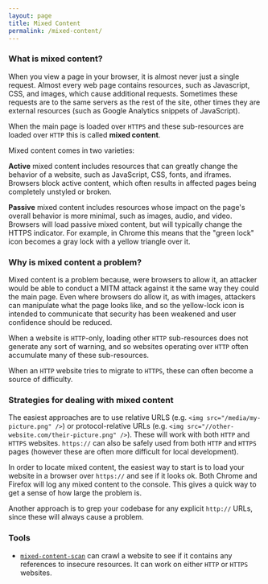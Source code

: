 ```yaml
---
layout: page
title: Mixed Content
permalink: /mixed-content/
---
```


### What is mixed content?

When you view a page in your browser, it is almost never just a single request. Almost every web page contains resources, such as Javascript, CSS, and images, which cause additional requests. Sometimes these requests are to the same servers as the rest of the site, other times they are external resources (such as Google Analytics snippets of JavaScript).

When the main page is loaded over `HTTPS` and these sub-resources are loaded over `HTTP` this is called **mixed content**.

Mixed content comes in two varieties:

**Active** mixed content includes resources that can greatly change the behavior of a website, such as JavaScript, CSS, fonts, and iframes. Browsers block active content, which often results in affected pages being completely unstyled or broken.

**Passive** mixed content includes resources whose impact on the page's overall behavior is more minimal, such as images, audio, and video. Browsers will load passive mixed content, but will typically change the HTTPS indicator. For example, in Chrome this means that the "green lock" icon becomes a gray lock with a yellow triangle over it.

### Why is mixed content a problem?

Mixed content is a problem because, were browsers to allow it, an attacker would be able to conduct a MITM attack against it the same way they could the main page. Even where browsers do allow it, as with images, attackers can manipulate what the page looks like, and so the yellow-lock icon is intended to communicate that security has been weakened and user confidence should be reduced.

When a website is `HTTP`-only, loading other `HTTP` sub-resources does not generate any sort of warning, and so websites operating over `HTTP` often accumulate many of these sub-resources.

When an `HTTP` website tries to migrate to `HTTPS`, these can often become a source of difficulty.

### Strategies for dealing with mixed content

The easiest approaches are to use relative URLS (e.g. `<img src="/media/my-picture.png" />`) or protocol-relative URLs (e.g. `<img src="//other-website.com/their-picture.png" />`). These will work with both `HTTP` and `HTTPS` websites. `https://` can also be safely used from both `HTTP` and `HTTPS` pages (however these are often more difficult for local development).

In order to locate mixed content, the easiest way to start is to load your website in a browser over `https://` and see if it looks ok. Both Chrome and Firefox will log any mixed content to the console. This gives a quick way to get a sense of how large the problem is.

Another approach is to grep your codebase for any explicit `http://` URLs, since these will always cause a problem.

### Tools

* [`mixed-content-scan`](https://github.com/bramus/mixed-content-scan) can crawl a website to see if it contains any references to insecure resources. It can work on either `HTTP` or `HTTPS` websites.
